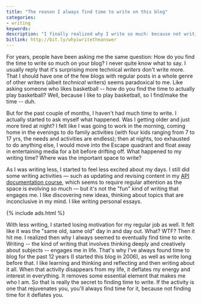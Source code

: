 ```yaml
---
title: "The reason I always find time to write on this blog"
categories:
- writing
keywords:
description: "I finally realized why I write so much: because not writing tends to be deflating."
bitlink: http://bit.ly/whyiwritetheanswer
---
```


For years, people have been asking me the same question: How do you find the time to write so much on your blog? I never quite know what to say. I usually reply that it's surprising more technical *writers* don't write more. That I should have one of the few blogs with regular posts in a whole genre of other writers (albeit *technical* writers) seems paradoxical to me. Like asking someone who likes basketball -- how do you find the time to actually play basketball? Well, because I like to play basketball, so I find/make the time -- duh.

But for the past couple of months, I haven't had much time to write. I actually started to ask myself what happened. Was I getting older and just more tired at night? I felt like I was going to work in the morning, coming home in the evenings to do family activities (with four kids ranging from 7 to 17 yrs, the needs and activities are endless); then at nights, too exhausted to do anything else, I would move into the Escape quadrant and float away in entertaining media for a bit before drifting off. What happened to my writing time? Where was the important space to write?

As I was writing less, I started to feel less excited about my days. I still did some writing activities &mdash; such as updating and revising content in my [API documentation course](/learnapidoc/), which seems to require regular attention as the space is evolving so much &mdash; but it's not the "fun" kind of writing that engages me. I like discovering new ideas, thinking about topics that are inconclusive in my mind. I like writing personal essays.

{% include ads.html %}

With less writing, I started losing motivation for my regular job as well. It felt like it was the "same old, same old" day in and day out. What? WTF? Then it hit me. I realized then why I always seemed to eventually find time to write. Writing -- the kind of writing that involves thinking deeply and creatively about subjects -- engages me in life. That's why I've always found time to blog for the past 12 years (I started this blog in 2006), as well as write long before that. I like learning and thinking and reflecting and then writing about it all. When that activity disappears from my life, it deflates my energy and interest in everything. It removes some essential element that makes me who I am. So that is really the secret to finding time to write. If the activity is one that rejuvenates you, you'll always find time for it, because not finding time for it deflates you.
